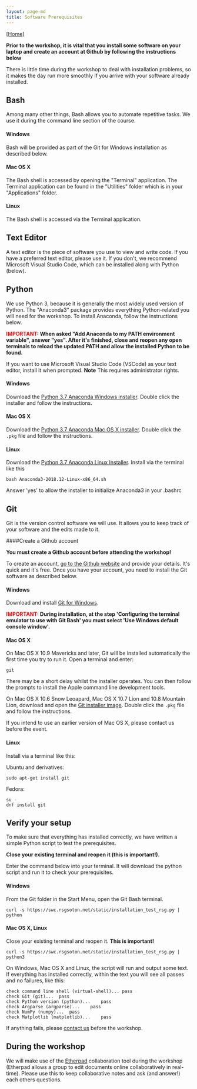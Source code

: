 ```yaml
---
layout: page-md
title: Software Prerequisites
---
```


[[Home]](https://southampton-rsg.github.io/2019-12-16-southampton-swc/)

**Prior to the workshop, it is vital that you install some software on your laptop and create an account at Github by following the instructions below**

There is little time during the workshop to deal with installation problems, so it makes the day run more smoothly if you arrive with your software already installed.


## Bash

Among many other things, Bash allows you to automate repetitive tasks. We use it during the command line section of the course.

#### Windows

Bash will be provided as part of the Git for Windows installation as described below.

#### Mac OS X

The Bash shell is accessed by opening the "Terminal" application. The Terminal application can be found in the "Utilities" folder which is in your "Applications" folder.

#### Linux

The Bash shell is accessed via the Terminal application.

## Text Editor

A text editor is the piece of software you use to view and write code. If you have a preferred text editor, please use it. If you don&#39;t, we recommend Microsoft Visual Studio Code, which can be installed along with Python (below).

## Python

We use Python 3, because it is generally the most widely used version of Python.  The "Anaconda3" package provides everything Python-related you will need for the workshop. To install Anaconda, follow the instructions below.

**<span style="color:red">IMPORTANT</span>: When asked "Add Anaconda to my PATH environment variable", answer "yes".
After it's finished, close and reopen any open terminals to reload the updated PATH and allow the installed Python to be found.**

If you want to use Microsoft Visual Studio Code (VSCode) as your text editor, install it when prompted. **Note** This requires administrator rights.

#### Windows

Download the [Python 3.7 Anaconda Windows installer](https://repo.anaconda.com/archive/Anaconda3-2018.12-Windows-x86_64.exe). Double click the installer and follow the instructions.

#### Mac OS X

Download the [Python 3.7 Anaconda Mac OS X installer](https://repo.anaconda.com/archive/Anaconda3-2018.12-MacOSX-x86_64.pkg). Double click the `.pkg` file and follow the instructions.

#### Linux

Download the [Python 3.7 Anaconda Linux Installer](https://repo.anaconda.com/archive/Anaconda3-2018.12-Linux-x86_64.sh). Install via the terminal like this

~~~{.code}
bash Anaconda3-2018.12-Linux-x86_64.sh
~~~

Answer 'yes' to allow the installer to initialize Anaconda3 in your .bashrc

## Git

Git is the version control software we will use. It allows you to keep track of your software and the edits made to it.

####Create a Github account

**You  must create a Github account before attending the workshop!**

To create an account, [go to the Github website](https://github.com/join) and provide your details. It's quick and it's free. Once you have your account, you need to install the Git software as described below.

#### Windows

Download and install [Git for Windows](http://git-scm.com/download/win).

**<span style="color:red">IMPORTANT</span>: During installation, at the step 'Configuring the terminal emulator to use with Git Bash' you must select 'Use Windows default console window'.**

#### Mac OS X

On Mac OS X 10.9 Mavericks and later, Git will be installed automatically the first time you try to run it.  Open a terminal and enter:

~~~ {.code}
git
~~~

There may be a short delay whilst the installer operates. You can then follow the prompts to install the Apple command line development tools.

On Mac OS X 10.6 Snow Leoapard, Mac OS X 10.7 Lion and 10.8 Mountain Lion, download and open the [Git installer image](http://downloads.sourceforge.net/project/git-osx-installer/git-2.3.5-intel-universal-snow-leopard.dmg?r=http%3A%2F%2Fsourceforge.net%2Fprojects%2Fgit-osx-installer%2Ffiles%2F&ts=1441637770&use_mirror=kent). Double click the `.pkg` file and follow the instructions.

If you intend to use an earlier version of Mac OS X, please contact us before the event.

#### Linux

Install via a terminal like this:

Ubuntu and derivatives:

~~~ {.code}
sudo apt-get install git
~~~

Fedora:

~~~ {.code}
su -
dnf install git
~~~

## Verify your setup

To make sure that everything has installed correctly, we have written a simple Python script to test the prerequisites.

**Close your existing terminal and reopen it (this is important!)**.

Enter the command below into your terminal. It will download the python script and run it to check your prerequisites.

#### Windows

From the Git folder in the Start Menu, open the Git Bash terminal.

~~~ {.code}
curl -s https://swc.rsgsoton.net/static/installation_test_rsg.py | python
~~~

#### Mac OS X, Linux

Close your existing terminal and reopen it.  **This is important!**

~~~ {.code}
curl -s https://swc.rsgsoton.net/static/installation_test_rsg.py | python3
~~~


On Windows, Mac OS X and Linux, the script will run and output some text. If everything has installed correctly, within the text you will see all passes and no failures, like this:

~~~ {.code}
check command line shell (virtual-shell)...	pass
check Git (git)...	pass
check Python version (python)...	pass
check Argparse (argparse)...	pass
check NumPy (numpy)...	pass
check Matplotlib (matplotlib)...	pass
~~~

If anything fails, please [contact us](mailto:rsg-info@soton.ac.uk) before the workshop.


## During the workshop

We will make use of the [Etherpad](https://public.etherpad-mozilla.org/p/SWC-Soton-Mar2019) collaboration tool during the workshop (Etherpad allows a group to edit documents online collaboratively in real-time). Please use this to keep collaborative notes and ask (and answer!) each others questions.
